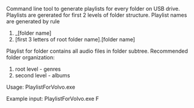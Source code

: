 Command line tool to generate playlists for every folder on USB drive.
Playlists are gererated for first 2 levels of folder structure. Playlist names are generated by rule
1. _[folder name]
2. [first 3 letters of root folder name].[folder name]
  
Playlist for folder contains all audio files in folder subtree.
Recommended folder organization:
1. root level - genres
2. second level - albums

Usage:
PlaylistForVolvo.exe <USB drive letter>

Example input:
PlaylistForVolvo.exe F

